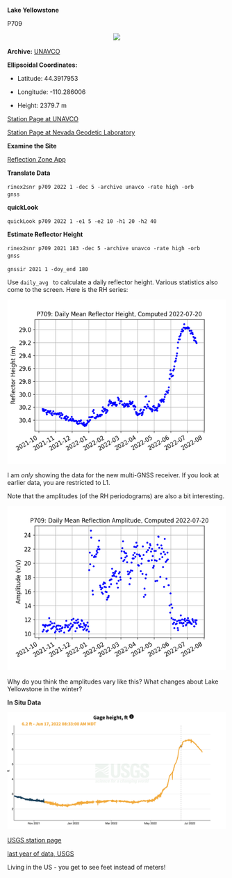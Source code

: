 **Lake Yellowstone**

P709

<P align=center>
<img src=https://www.unavco.org/data/gps-gnss/lib/images/station_images/P709.jpg width=500>
<P>

**Archive:** [UNAVCO](http://www.unavco.org)

**Ellipsoidal Coordinates:**

- Latitude: 44.3917953 

- Longitude: -110.286006 

- Height: 2379.7 m

[Station Page at UNAVCO](https://www.unavco.org/instrumentation/networks/status/nota/overview/P709)

[Station Page at Nevada Geodetic Laboratory](http://geodesy.unr.edu/NGLStationPages/stations/P709.sta)


**Examine the Site**

[Reflection Zone App](https://gnss-reflections.org/rzones?station=p709&lat=0.0&lon=0.0&height=0.0&msl=off&RH=30&freq=1&nyquist=0&srate=30&eang=6&azim1=0&azim2=90&system=gps)

**Translate Data**

<code>rinex2snr p709 2022 1 -dec 5 -archive unavco -rate high -orb gnss</code>

**quickLook**

<code>quickLook p709 2022 1 -e1 5 -e2 10 -h1 20 -h2 40</code>


**Estimate Reflector Height**

<code>rinex2snr p709 2021 183 -dec 5 -archive unavco -rate high -orb gnss</code>

<code>gnssir 2021 1 -doy_end 180</code>


Use <code>daily_avg </code> to calculate a daily reflector height. Various statistics also
come to the screen. Here is the RH series:


<img src=p709_RH.png>

I am *only* showing the data for the new multi-GNSS receiver. If you look at earlier data, you 
are restricted to L1.

Note that the amplitudes (of the RH periodograms) are also a bit interesting.

<img src=p709_RHamp.png>

Why do you think the amplitudes vary like this? What changes about Lake Yellowstone in the winter?

**In Situ Data**

<img src=p709-comparison-data.png>

[USGS station page](https://waterdata.usgs.gov/nwis/uv?06186500)


[last year of data, USGS](https://waterdata.usgs.gov/monitoring-location/06186500/?agency_cd=USGS#parameterCode=00065&period=P365D)


Living in the US - you get to see feet instead of meters!


